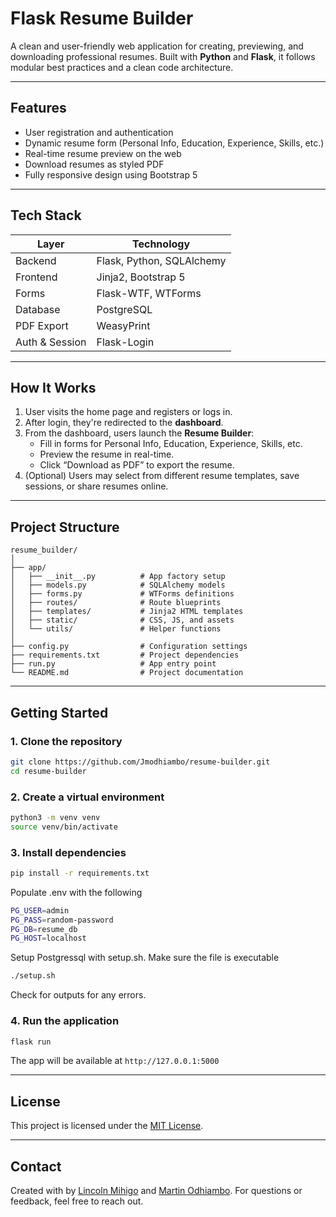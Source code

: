 # Flask Resume Builder

A clean and user-friendly web application for creating, previewing, and downloading professional resumes. Built with **Python** and **Flask**, it follows modular best practices and a clean code architecture.

---

## Features

- User registration and authentication  
- Dynamic resume form (Personal Info, Education, Experience, Skills, etc.)  
- Real-time resume preview on the web  
- Download resumes as styled PDF  
- Fully responsive design using Bootstrap 5  

---

## Tech Stack

| Layer         | Technology              |
|---------------|--------------------------|
| Backend       | Flask, Python, SQLAlchemy |
| Frontend      | Jinja2, Bootstrap 5       |
| Forms         | Flask-WTF, WTForms        |
| Database      | PostgreSQL                |
| PDF Export    | WeasyPrint                |
| Auth & Session| Flask-Login               |

---

## How It Works

1. User visits the home page and registers or logs in.  
2. After login, they're redirected to the **dashboard**.  
3. From the dashboard, users launch the **Resume Builder**:
   - Fill in forms for Personal Info, Education, Experience, Skills, etc.
   - Preview the resume in real-time.
   - Click “Download as PDF” to export the resume.
4. (Optional) Users may select from different resume templates, save sessions, or share resumes online.

---

## Project Structure

```
resume_builder/
│
├── app/
│   ├── __init__.py          # App factory setup
│   ├── models.py            # SQLAlchemy models
│   ├── forms.py             # WTForms definitions
│   ├── routes/              # Route blueprints
│   ├── templates/           # Jinja2 HTML templates
│   ├── static/              # CSS, JS, and assets
│   └── utils/               # Helper functions
│
├── config.py                # Configuration settings
├── requirements.txt         # Project dependencies
├── run.py                   # App entry point
└── README.md                # Project documentation
```

---

## Getting Started

### 1. Clone the repository

```bash
git clone https://github.com/Jmodhiambo/resume-builder.git
cd resume-builder
```

### 2. Create a virtual environment

```bash
python3 -m venv venv
source venv/bin/activate
```

### 3. Install dependencies

```bash
pip install -r requirements.txt
```
Populate .env with the following
```bash
PG_USER=admin
PG_PASS=random-password
PG_DB=resume_db
PG_HOST=localhost
```
Setup Postgressql with setup.sh. Make sure the file is executable
```bash
./setup.sh
```
Check for outputs for any errors.


### 4. Run the application

```bash
flask run
```

The app will be available at `http://127.0.0.1:5000`

---

## License

This project is licensed under the [MIT License](LICENSE).

---

## Contact

Created with by [Lincoln Mihigo](https://github.com/LinMihigo) and [Martin Odhiambo](https://github.com/Jmodhiambo).
For questions or feedback, feel free to reach out.
